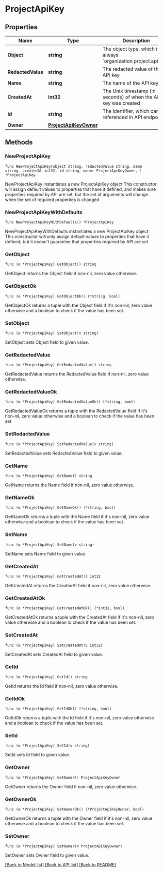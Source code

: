 # ProjectApiKey

## Properties

Name | Type | Description | Notes
------------ | ------------- | ------------- | -------------
**Object** | **string** | The object type, which is always &#x60;organization.project.api_key&#x60; | 
**RedactedValue** | **string** | The redacted value of the API key | 
**Name** | **string** | The name of the API key | 
**CreatedAt** | **int32** | The Unix timestamp (in seconds) of when the API key was created | 
**Id** | **string** | The identifier, which can be referenced in API endpoints | 
**Owner** | [**ProjectApiKeyOwner**](ProjectApiKeyOwner.md) |  | 

## Methods

### NewProjectApiKey

`func NewProjectApiKey(object string, redactedValue string, name string, createdAt int32, id string, owner ProjectApiKeyOwner, ) *ProjectApiKey`

NewProjectApiKey instantiates a new ProjectApiKey object
This constructor will assign default values to properties that have it defined,
and makes sure properties required by API are set, but the set of arguments
will change when the set of required properties is changed

### NewProjectApiKeyWithDefaults

`func NewProjectApiKeyWithDefaults() *ProjectApiKey`

NewProjectApiKeyWithDefaults instantiates a new ProjectApiKey object
This constructor will only assign default values to properties that have it defined,
but it doesn't guarantee that properties required by API are set

### GetObject

`func (o *ProjectApiKey) GetObject() string`

GetObject returns the Object field if non-nil, zero value otherwise.

### GetObjectOk

`func (o *ProjectApiKey) GetObjectOk() (*string, bool)`

GetObjectOk returns a tuple with the Object field if it's non-nil, zero value otherwise
and a boolean to check if the value has been set.

### SetObject

`func (o *ProjectApiKey) SetObject(v string)`

SetObject sets Object field to given value.


### GetRedactedValue

`func (o *ProjectApiKey) GetRedactedValue() string`

GetRedactedValue returns the RedactedValue field if non-nil, zero value otherwise.

### GetRedactedValueOk

`func (o *ProjectApiKey) GetRedactedValueOk() (*string, bool)`

GetRedactedValueOk returns a tuple with the RedactedValue field if it's non-nil, zero value otherwise
and a boolean to check if the value has been set.

### SetRedactedValue

`func (o *ProjectApiKey) SetRedactedValue(v string)`

SetRedactedValue sets RedactedValue field to given value.


### GetName

`func (o *ProjectApiKey) GetName() string`

GetName returns the Name field if non-nil, zero value otherwise.

### GetNameOk

`func (o *ProjectApiKey) GetNameOk() (*string, bool)`

GetNameOk returns a tuple with the Name field if it's non-nil, zero value otherwise
and a boolean to check if the value has been set.

### SetName

`func (o *ProjectApiKey) SetName(v string)`

SetName sets Name field to given value.


### GetCreatedAt

`func (o *ProjectApiKey) GetCreatedAt() int32`

GetCreatedAt returns the CreatedAt field if non-nil, zero value otherwise.

### GetCreatedAtOk

`func (o *ProjectApiKey) GetCreatedAtOk() (*int32, bool)`

GetCreatedAtOk returns a tuple with the CreatedAt field if it's non-nil, zero value otherwise
and a boolean to check if the value has been set.

### SetCreatedAt

`func (o *ProjectApiKey) SetCreatedAt(v int32)`

SetCreatedAt sets CreatedAt field to given value.


### GetId

`func (o *ProjectApiKey) GetId() string`

GetId returns the Id field if non-nil, zero value otherwise.

### GetIdOk

`func (o *ProjectApiKey) GetIdOk() (*string, bool)`

GetIdOk returns a tuple with the Id field if it's non-nil, zero value otherwise
and a boolean to check if the value has been set.

### SetId

`func (o *ProjectApiKey) SetId(v string)`

SetId sets Id field to given value.


### GetOwner

`func (o *ProjectApiKey) GetOwner() ProjectApiKeyOwner`

GetOwner returns the Owner field if non-nil, zero value otherwise.

### GetOwnerOk

`func (o *ProjectApiKey) GetOwnerOk() (*ProjectApiKeyOwner, bool)`

GetOwnerOk returns a tuple with the Owner field if it's non-nil, zero value otherwise
and a boolean to check if the value has been set.

### SetOwner

`func (o *ProjectApiKey) SetOwner(v ProjectApiKeyOwner)`

SetOwner sets Owner field to given value.



[[Back to Model list]](../README.md#documentation-for-models) [[Back to API list]](../README.md#documentation-for-api-endpoints) [[Back to README]](../README.md)


